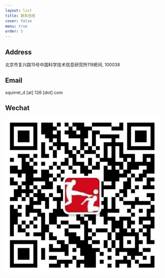 ```yaml
---
layout: list
title: 联系信息
cover: false
menu: true
order: 5
---
```

## Address
北京市复兴路15号中国科学技术信息研究所119房间, 100038

## Email
squirrel_d [at] 126 [dot] com 

## Wechat
![](./assets/img/Wechat.jpg)